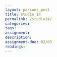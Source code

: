 ```yaml
---  
layout: parsons_post  
title: studio 14 
permalink: /studio14/  
categories:   
tags:  
assignment: 
description: 
assignment-due: 02/03
readings: 
---  
```

